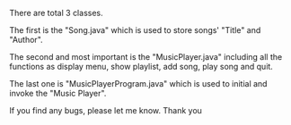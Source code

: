 There are total 3 classes.

The first is the "Song.java" which is used to store songs' "Title" and "Author".

The second and most important is the "MusicPlayer.java" including all the functions
as display menu, show playlist, add song, play song and quit.

The last one is "MusicPlayerProgram.java" which is used to initial and invoke the "Music Player".

If you find any bugs, please let me know.
Thank you

